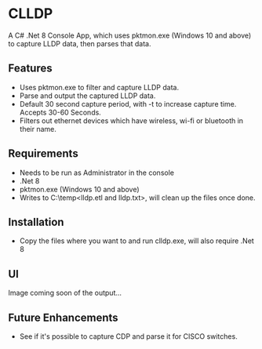 # CLLDP

A C# .Net 8 Console App, which uses pktmon.exe (Windows 10 and above) to capture LLDP data, then parses that data.

## Features

- Uses pktmon.exe to filter and capture LLDP data.
- Parse and output the captured LLDP data.
- Default 30 second capture period, with -t <seconds> to increase capture time. Accepts 30-60 Seconds.
- Filters out ethernet devices which have wireless, wi-fi or bluetooth in their name.

## Requirements
- Needs to be run as Administrator in the console
- .Net 8
- pktmon.exe (Windows 10 and above)
- Writes to C:\temp\<lldp.etl and lldp.txt>, will clean up the files once done.

## Installation
- Copy the files where you want to and run clldp.exe, will also require .Net 8

## UI
Image coming soon of the output...

## Future Enhancements
- See if it's possible to capture CDP and parse it for CISCO switches.
